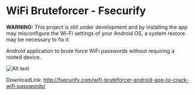# WiFi Bruteforcer - Fsecurify
**WARNING:** This project is still under development and by installing the app may misconfigure the Wi-Fi settings of your Android OS, a system restore may be necessary to fix it.

Android application to brute force WiFi passwords without requiring a rooted device.

![Alt text](1280.jpg?raw=true "Fsecurify")

DownloadLink:
http://fsecurify.com/wifi-bruteforcer-android-app-to-crack-wifi-passwords/
